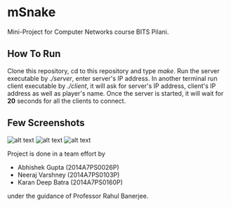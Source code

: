 # mSnake
Mini-Project for Computer Networks course BITS Pilani.

## How To Run
Clone this repository, cd to this repository and type _make_. Run the server executable by _./server_, enter server's IP address.
In another terminal run client executable by _./client_, it will ask for server's IP address, client's IP address as well as player's name. Once the server is started, it will wait for **20** seconds for all the clients to connect.

## Few Screenshots
![alt text][logo1]    ![alt text][logo2]    ![alt text][logo3]

[logo1]:https://github.com/krnbatra/mSnake/blob/master/Screenshots/1.png


[logo2]:https://github.com/krnbatra/mSnake/blob/master/Screenshots/2.png


[logo3]:https://github.com/krnbatra/mSnake/blob/master/Screenshots/3.png



Project is done in a team effort by 
* Abhishek Gupta   (2014A7PS0026P)
* Neeraj Varshney  (2014A7PS0103P)
* Karan Deep Batra (2014A7PS0160P)

under the guidance of Professor Rahul Banerjee.

